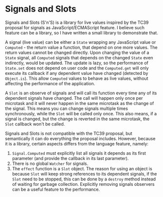 # Signals and Slots

Signals and Slots (S'n'S) is a library for live values inspired by the TC39 proposal for signals as JavaScript/ECMAScript feature. I believe such feature can be a library, so I have written a small library to demonstrate that.

A signal (live value) can be either a `State` wrapping any JavaScript value or `Computed` - the return value a function, that depend on one more values. The return values cannot be changed directly. Upon changing the value of a `State` signal, all `Computed` signals that depends on the changed `State` even indirectly, would be updated. The update is lazy, so the performance of `State.set` does not depend on user code and the `Computed.get` will only execute its callback if any dependent value have changed (detected by `Object.is`). This allow `Computed` values to behave as live values, without affecting the performance of the application.

A `Slot` is an observe of signals and will call its function every time any of its dependent signals have changed. The call will happen only once per microtask and it will never happen in the same microtask as the change of the signal. This means you can change signals multiple times synchronously, while the `Slot` will be called only once. This also means, if a signal is changed, but the change is reverted in the same microtask, the `Slot` callback won't be called.  

Signals and Slots is not compatible with the TC39 proposal, but semantically it can do everything the proposal includes. However, because it is a library, certain aspects differs from the language feature, namely:

1. `Signal.Computed` must explicitly list all signals it depends as its first parameter (and provide the callback in its last parameter).
2. There is no global `Watcher` for signals.
3. The `effect` function is a `Slot` object. The reason for using an object is because `Slot` will keep strong references to its dependent signals, if the `Slot` need to be stopped, this can be done by a `destroy` method instead of waiting for garbage collection. Explicitly removing signals observers can be a useful feature to the performance.
